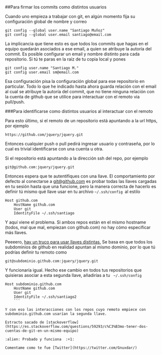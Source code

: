 ##Para firmar los commits como distintos usuarios

Cuando uno empieza a trabajar con git, en algún momento fija su configuración global de nombre y correo
```
git config --global user.name "Santiago Muñoz"
git config --global user.email santiago@email.com
```

La implicancia que tiene esto es que todos los commits que hagas en el equipo quedarán asociados a ese email, a quien se atribuye la autoría del commit. 
Es posible configurar un email y nombre distinto para cada repositorio. Si tú te paras en la raíz de tu copia local y pones
```
git config user.name "Santiago M."
git config user.email sm@email.com
```

Esa configuración pisa la configuración global para ese repositorio en particular.
Todo lo que he indicado hasta ahora guarda relación con el email al cual se atribuye la autoría del commit, que no tiene ninguna relación con la cuenta de github que se utilice para interactuar con el remoto via pull/push.

###Para identificarse como distintos usuarios al interactuar con el remoto

Para esto último, si el remoto de un repositorio está apuntando a la url https, por ejemplo

```
https://github.com/jquery/jquery.git
```

Entonces cualquier push o pull pedirá ingresar usuario y contraseña, por lo cual es trivial identificarse con una cuenta u otra.

Si el repositorio está apuntando a la dirección ssh del repo, por ejemplo
```
git@github.com:jquery/jquery.git
```

Entonces espera que te autentifiques con una llave. El comportamiento por defecto al conectarse a git@github.com es probar todas las llaves cargadas en tu sesión hasta que una funcione, pero la manera correcta de hacerlo es definir tú mismo qué llave usar en tu archivo ```~/.ssh/config ```al estilo

```
Host github.com
    HostName github.com
    User git
    IdentityFile ~/.ssh/santiago
```

Y aquí viene el problema. Si ambos repos están en el mismo hostname (todos, mal que mal, empiezan con github.com) no hay cómo especificar más llaves.

Peeeero, [hay un truco para usar llaves distintas.](https://stackoverflow.com/questions/3225862/multiple-github-accounts-ssh-config)  Se basa en que todos los subdominios de github en realidad apuntan al mismo dominio, por lo que tú podrías definir tu remoto como

```
git@subdominio.github.com:jquery/jquery.git
```

Y funcionaría igual. Hecho ese cambio en todos tus repositorios que quisieras asociar a esta segunda llave, añadirías a tu ``` ~/.ssh/config```

```
Host subdominio.github.com
    HostName github.com
    User git
    IdentityFile ~/.ssh/santiago2
    ```

Y con eso las interacciones con los repos cuyo remoto empiece con subdominio.github.com usarían la segunda llave.

Estracto sacado de [stackoverflow](https://es.stackoverflow.com/questions/59293/c%C3%B3mo-tener-dos-cuentas-de-git-en-un-mismo-equipo)

:alien: Probado y funciona  :+1:

Comentame como te fue [Twitter](https://twitter.com/Gnuxdar/)
 